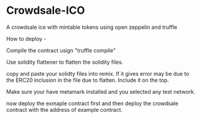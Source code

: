 # Crowdsale-ICO
A crowdsale ice with mintable tokens using open zeppelin and truffle

How to deploy -

  Compile the contract usign "truffle compile"
  
  Use solidity flattener to flatten the solidity files.
  
  copy and paste your solidty files into remix. If it gives error may be due to the ERC20 inclusion in the file due to flatten. Include it on the top.
  
  Make sure your have metamark installed and you selected any test network.
  
  now deploy the exmaple contract first and then deploy the crowdsale contract with the address of example contract.
